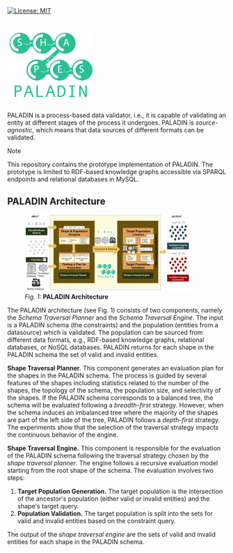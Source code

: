 [![License: MIT](https://img.shields.io/badge/License-MIT-yellow.svg)](LICENSE)

# <img src="images/logo.png" alt="logo of PALADIN" width="200">

PALADIN is a process-based data validator, i.e., it is capable of validating an entity at different stages of the process it undergoes.
PALADIN is _source-agnostic_, which means that data sources of different formats can be validated.

> [!NOTE]
> This repository contains the prototype implementation of PALADIN.
> The prototype is limited to RDF-based knowledge graphs accessible via SPARQL endpoints and relational databases in MySQL.


## PALADIN Architecture

<figure>
  <img src="images/architecture.png" width="90%" alt="PALADIN Architecture">
  <figcaption><i>Fig. 1:</i> <b>PALADIN Architecture</b></figcaption>
</figure>

The PALADIN architecture (see Fig. 1) consists of two components, namely the _Schema Traversal Planner_ and the _Schema Traversal Engine_.
The input is a PALADIN schema (the constraints) and the population (entities from a datasource) which is validated.
The population can be sourced from different data formats, e.g., RDF-based knowledge graphs, relational databases, or NoSQL databases.
PALADIN returns for each shape in the PALADIN schema the set of valid and invalid entities.

__Shape Traversal Planner.__ This component generates an evaluation plan for the shapes in the PALADIN schema.
The process is guided by several features of the shapes including statistics related to the number of the shapes, the topology of the schema, the population size, and selectivity of the shapes.
If the PALADIN schema corresponds to a balanced tree, the schema will be evaluated following a _breadth-first_ strategy.
However, when the schema induces an imbalanced tree where the majority of the shapes are part of the left side of the tree, PALADIN follows a _depth-first_ strategy.
The experiments show that the selection of the traversal strategy impacts the continuous behavior of the engine.

__Shape Traversal Engine.__ This component is responsible for the evaluation of the PALADIN schema following the traversal strategy chosen by the _shape traversal planner_.
The engine follows a recursive evaluation model starting from the root shape of the schema.
The evaluation involves two steps:

1. __Target Population Generation.__ The target population is the intersection of the ancestor's population (either valid or invalid entities) and the shape's target query.
2. __Population Validation.__ The target population is split into the sets for valid and invalid entities based on the constraint query.

The output of the _shape traversal engine_ are the sets of valid and invalid entities for each shape in the PALADIN schema.
